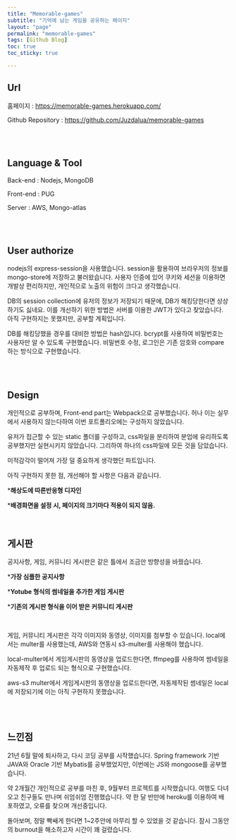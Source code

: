 ```yaml
---
title: "Memorable-games"
subtitle: "기억에 남는 게임을 공유하는 페이지"
layout: "page"
permalink: "memorable-games"
tags: [Github Blog]
toc: true
toc_sticky: true

---
```




## Url

홈페이지 : https://memorable-games.herokuapp.com/

Github Repository : https://github.com/Juzdalua/memorable-games

<br> <br> 

## Language & Tool

Back-end : Nodejs, MongoDB

Front-end : PUG

Server : AWS, Mongo-atlas

<br> <br> 

## User authorize

nodejs의 express-session을 사용했습니다. session을 활용하여 브라우저의 정보를 mongo-store에 저장하고 불러왔습니다. 사용자 인증에 있어 쿠키와 세션을 이용하면 개발상 편리하지만, 개인적으로 노출의 위험이 크다고 생각했습니다.<br>

DB의 session collection에 유저의 정보가 저장되기 때문에, DB가 해킹당한다면 상상하기도 싫네요. 이를 개선하기 위한 방법은 서버를 이용한 JWT가 있다고 찾았습니다. 아직 구현하지는 못했지만, 공부할 계획입니다.<br>

DB를 해킹당했을 경우를 대비한 방법은 hash입니다. bcrypt를 사용하여 비밀번호는 사용자만 알 수 있도록 구현했습니다. 비밀번호 수정, 로그인은 기존 암호와 compare 하는 방식으로 구현했습니다.

<br>

<br>



## Design

개인적으로 공부하며, Front-end part는 Webpack으로 공부했습니다. 허나 이는 실무에서 사용하지 않는다하여 이번 포트폴리오에는 구성하지 않았습니다. <br>

유저가 접근할 수 있는 static 폴더를 구성하고, css파일을 분리하여 분업에 유리하도록 공부했지만 실현시키지 않았습니다. 그리하여 하나의 css파일에 모든 것을 담았습니다.<br>

미적감각이 떨어져 가장 덜 중요하게 생각했던 파트입니다.<br>

아직 구현하지 못한 점, 개선해야 할 사항은 다음과 같습니다.<br>

***해상도에 따른반응형 디자인**<br>

***배경화면을 설정 시, 페이지의 크기마다 적용이 되지 않음.**<br>

<br>



## 게시판

공지사항, 게임, 커뮤니티 게시판은 같은 틀에서 조금만 방향성을 바꿨습니다.<br>

***가장 심플한 공지사항**<br>

***Yotube 형식의 썸네일을 추가한 게임 게시판**<br>

***기존의 게시판 형식을 이어 받은 커뮤니티 게시판**<br>

<br>

게임, 커뮤니티 게시판은 각각 이미지와 동영상, 이미지를 첨부할 수 있습니다. local에서는 multer를 사용했는데, AWS와 연동시 s3-multer를 사용해야 했습니다. <br>

local-multer에서 게임게시판의 동영상을 업로드한다면, ffmpeg를 사용하여 썸네일을 자동제작 후 업로드 되는 형식으로 구현했습니다.<br>

aws-s3 multer에서 게임게시판의 동영상을 업로드한다면, 자동제작된 썸네일은 local에 저장되기에 이는 아직 구현하지 못했습니다.

<br>

<br>



 ## 느낀점

21년 6월 말에 퇴사하고, 다시 코딩 공부를 시작했습니다. Spring framework 기반 JAVA와 Oracle 기반 Mybatis를 공부했었지만, 이번에는 JS와 mongoose를 공부했습니다. <br>

약 2개월간 개인적으로 공부를 마친 후, 9월부터 프로젝트를 시작했습니다. 여행도 다녀오고 친구들도 만나며 쉬엄쉬엄 진행했습니다. 약 한 달 반만에 heroku를 이용하여 배포하였고, 오류를 찾으며 개선중입니다.<br>

돌아보며, 정말 빡쌔게 한다면 1~2주안에 마무리 할 수 있었을 것 같습니다. 잠시 그동안의 burnout을 해소하고자 시간이 꽤 걸렸습니다.





